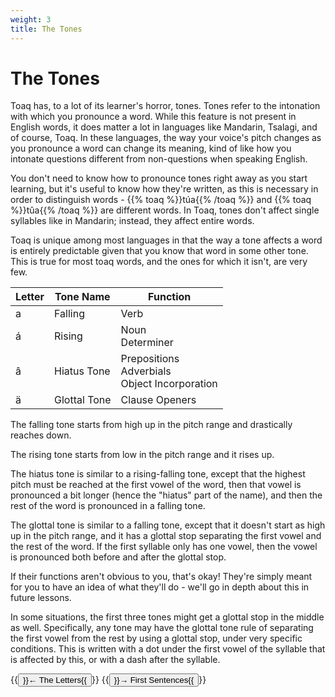 ```yaml
---
weight: 3
title: The Tones
---
```


# The Tones

Toaq has, to a lot of its learner's horror, tones. Tones refer to the intonation with which you pronounce a word. While this feature is not present in English words, it does matter a lot in languages like Mandarin, Tsalagi, and of course, Toaq. In these languages, the way your voice's pitch changes as you pronounce a word can change its meaning, kind of like how you intonate questions different from non-questions when speaking English.

You don't need to know how to pronounce tones right away as you start learning, but it's useful to know how they're written, as this is necessary in order to distinguish words - {{% toaq %}}túa{{% /toaq %}} and {{% toaq %}}tûa{{% /toaq %}} are different words. In Toaq, tones don't affect single syllables like in Mandarin; instead, they affect entire words.

Toaq is unique among most languages in that the way a tone affects a word is entirely predictable given that you know that word in some other tone. This is true for most toaq words, and the ones for which it isn't, are very few.

| Letter | Tone Name | Function |
| ------ | --------- | -------- |
| a | Falling | Verb |
| á | Rising | Noun<br>Determiner |
| â | Hiatus Tone | Prepositions<br>Adverbials<br>Object Incorporation |
| ä | Glottal Tone | Clause Openers |

The falling tone starts from high up in the pitch range and drastically reaches down. 

The rising tone starts from low in the pitch range and it rises up.

The hiatus tone is similar to a rising-falling tone, except that the highest pitch must be reached at the first vowel of the word, then that vowel is pronounced a bit longer (hence the "hiatus" part of the name), and then the rest of the word is pronounced in a falling tone.

The glottal tone is similar to a falling tone, except that it doesn't start as high up in the pitch range, and it has a glottal stop separating the first vowel and the rest of the word. If the first syllable only has one vowel, then the vowel is pronounced both before and after the glottal stop.

If their functions aren't obvious to you, that's okay! They're simply meant for you to have an idea of what they'll do - we'll go in depth about this in future lessons.

In some situations, the first three tones might get a glottal stop in the middle as well. Specifically, any tone may have the glottal tone rule of separating the first vowel from the rest by using a glottal stop, under very specific conditions. This is written with a dot under the first vowel of the syllable that is affected by this, or with a dash after the syllable.

{{<button relref="/docs/course">}}← The Letters{{</button>}}
{{<button relref="/docs/course">}}→ First Sentences{{</button>}}